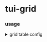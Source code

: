 # tui-grid

### usage

<details><summary> grid table config</summary>
  
```
grid = new Grid({
    el: document.getElementById('grid'),
    data: gridData,
    scrollx: false,
    scrollY: true,
    minBodyHeight: 400,
    bodyHeight: 400,
    rowHeaders:[
        { type: 'checkbox', width: 50, align: 'center }
    ],
    colums: [
        { header: 'Profile ID', name: 'charge_profile_id', align: 'center' },
        ...
    ],
    emptyMessage: 'No data available'
})
```
</details>